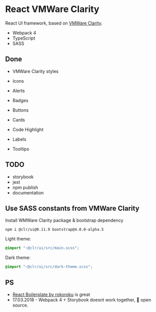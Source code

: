 # React VMWare Clarity

React UI framework, based on [VMWare Clarity](https://vmware.github.io/clarity/).

* Webpack 4
* TypeScript
* SASS

## Done

* VMWare Clarity styles
* Icons
* Alerts
* Badges
* Buttons
* Cards

* Code Highlight
* Labels
* Tooltips

## TODO

* storybook
* jest
* npm publish
* documentation

## Use SASS constants from VMWare Clarity

Install WMWare Clarity package & bootstrap dependency
```
npm i @clr/ui@0.11.9 bootstrap@4.0.0-alpha.5
```

Light theme:
```scss
@import "~@clr/ui/src/main.scss";
```

Dark theme:
```scss
@import "~@clr/ui/src/dark-theme.scss";
```

## PS

* [React Boilerplate by rokoroku](https://github.com/rokoroku/react-redux-typescript-boilerplate) is great
* 17.03.2018 - Webpack 4 + Storybook doesnt work together, 💖 open source.